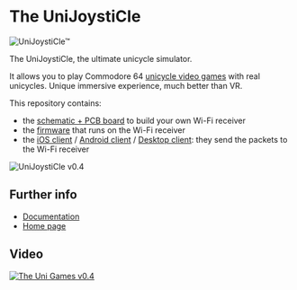 # The UniJoystiCle

![UniJoystiCle™](https://lh3.googleusercontent.com/-piAi8Qz3nnQ/VwL2T8DBSZI/AAAAAAABdos/jpiz2eBrA_U1MW8mXVZVmI68zLlmJoTvACCo/s640-Ic42/logo.png)

The UniJoystiCle, the ultimate unicycle simulator.

It allows you to play Commodore 64 [unicycle video games](https://github.com/ricardoquesada/c64-the-uni-games) with real unicycles. Unique immersive experience, much better than VR.


This repository contains:

* the [schematic + PCB board](https://github.com/ricardoquesada/unijoysticle/tree/master/schematic) to build your own Wi-Fi receiver
* the [firmware](https://github.com/ricardoquesada/unijoysticle/tree/master/esp8266_firmware) that runs on the Wi-Fi receiver
* the [iOS client](https://github.com/ricardoquesada/unijoysticle/tree/master/client_ios) / [Android client](https://github.com/ricardoquesada/unijoysticle/tree/master/client_android) / [Desktop client](https://github.com/ricardoquesada/unijoysticle/tree/master/client_desktop): they send the packets to the Wi-Fi receiver


![UniJoystiCle v0.4](https://lh3.googleusercontent.com/-bQ-NmN_HaEQ/V5ru2J4l-iI/AAAAAAABe7g/ebge4mLxYEQUrvy9Q1dEoyF8uOhtGbQDQCCo/s640/IMG_0303.jpg)


## Further info

* [Documentation](DOCUMENTATION.md)
* [Home page](http://retro.moe/unijoysticle)

## Video

[![The Uni Games v0.4](https://img.youtube.com/vi/ZLAgooXx4bo/0.jpg)](https://www.youtube.com/watch?v=ZLAgooXx4bo)

